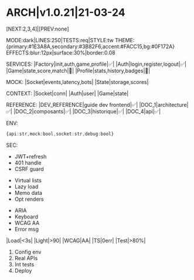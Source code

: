 # ARCH|v1.0.21|21-03-24
[NEXT:2,3,4]|[PREV:none]
<!-- [CORE] -->
MODE:dark|LINES:250|TESTS:req|STYLE:tw
THEME:{primary:#1E3A8A,secondary:#3B82F6,accent:#FACC15,bg:#0F172A}
EFFECTS:blur:12px|surface:30%|border:0.08

<!-- [ARCH] -->
SERVICES:
|Factory|init,auth,game,profile|✅|
|Auth|login,register,logout|✅|
|Game|state,score,match|🔄|
|Profile|stats,history,badges|🔄|

MOCK:
|Socket|events,latency,bots|
|State|storage,scores|

CONTEXT:
|Socket|conn|
|Auth|user|
|Game|state|

<!-- [DOCS] -->
REFERENCE:
|DEV_REFERENCE|guide dev frontend|✅|
|DOC_1|architecture|✅|
|DOC_2|composants|✅|
|DOC_3|historique|✅|
|DOC_4|api|✅|

<!-- [CONFIG] -->
ENV:
```ts
{api:str,mock:bool,socket:str,debug:bool}
```

SEC:
- JWT+refresh
- 401 handle
- CSRF guard

<!-- [PERF] -->
- Virtual lists
- Lazy load
- Memo data
- Opt renders

<!-- [A11Y] -->
- ARIA
- Keyboard
- WCAG AA
- Error msg

<!-- [QUALITY] -->
|Load|<3s|
|Light|>90|
|WCAG|AA|
|TS|0err|
|Test|>80%|

<!-- [NEXT] -->
1. Config env
2. Real APIs
3. Int tests
4. Deploy 
